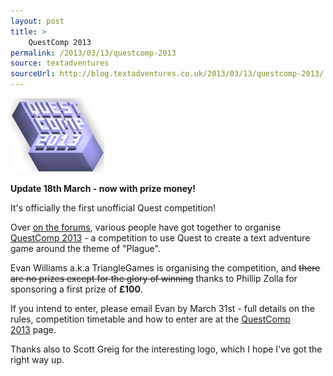 ```yaml
---
layout: post
title: >
    QuestComp 2013
permalink: /2013/03/13/questcomp-2013
source: textadventures
sourceUrl: http://blog.textadventures.co.uk/2013/03/13/questcomp-2013/
---
```

<a href="/images/2013/textadventuresblog.files.wordpress.com-2013-03-questcomp-20131.png"><img class="alignright size-thumbnail wp-image-2089" alt="questcomp-2013" src="/images/2013/textadventuresblog.files.wordpress.com-2013-03-questcomp-20131.png?w=150" width="150" height="119" /></a>

<strong>Update 18th March - now with prize money!</strong>

It's officially the first unofficial Quest competition!

Over <a href="http://forum.textadventures.co.uk/viewtopic.php?f=5&amp;t=3506">on the forums</a>, various people have got together to organise <a href="http://www.textadventures.co.uk/quest/competition/">QuestComp 2013</a> - a competition to use Quest to create a text adventure game around the theme of "Plague".

Evan Williams a.k.a TriangleGames is organising the competition, and <del>there are no prizes except for the glory of winning</del> thanks to Phillip Zolla for sponsoring a first prize of <strong>£100</strong>.

If you intend to enter, please email Evan by March 31st - full details on the rules, competition timetable and how to enter are at the <a href="http://www.textadventures.co.uk/quest/competition/">QuestComp 2013</a> page.

Thanks also to Scott Greig for the interesting logo, which I hope I've got the right way up.